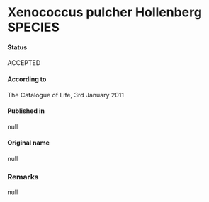 Xenococcus pulcher Hollenberg SPECIES
=======

#### Status
ACCEPTED

#### According to
The Catalogue of Life, 3rd January 2011

#### Published in
null

#### Original name
null

### Remarks
null